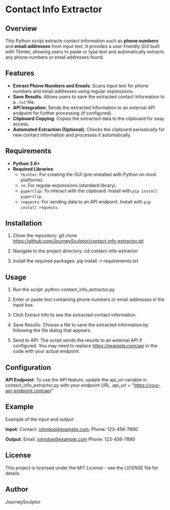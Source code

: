 # Contact Info Extractor

## Overview
This Python script extracts contact information such as **phone numbers** and **email addresses** from input text. It provides a user-friendly GUI built with Tkinter, allowing users to paste or type text and automatically extracts any phone numbers or email addresses found.

## Features
- **Extract Phone Numbers and Emails**: Scans input text for phone numbers and email addresses using regular expressions.
- **Save Results**: Allows users to save the extracted contact information to a `.txt` file.
- **API Integration**: Sends the extracted information to an external API endpoint for further processing (if configured).
- **Clipboard Copying**: Copies the extracted data to the clipboard for easy access.
- **Automated Extraction (Optional)**: Checks the clipboard periodically for new contact information and processes it automatically.

## Requirements
- **Python 3.6+**
- **Required Libraries**:
  - `tkinter`: For creating the GUI (pre-installed with Python on most platforms).
  - `re`: For regular expressions (standard library).
  - `pyperclip`: To interact with the clipboard. Install with `pip install pyperclip`.
  - `requests`: For sending data to an API endpoint. Install with `pip install requests`.

## Installation
1. Clone the repository:
   git clone https://github.com/JourneySculptor/contact-info-extractor.git

2. Navigate to the project directory:
   cd contact-info-extractor
   
3. Install the required packages:
   pip install -r requirements.txt

## Usage
1. Run the script:
   python contact_info_extractor.py

2. Enter or paste text containing phone numbers or email addresses in the input box.

3. Click Extract Info to see the extracted contact information.

4. Save Results: Choose a file to save the extracted information by following the file dialog that appears.

5. Send to API: The script sends the results to an external API if configured. You may need to replace https://example.com/api in the code with your actual endpoint.

## Configuration
**API Endpoint**: To use the API feature, update the api_url variable in contact_info_extractor.py with your endpoint URL.
api_url = "https://your-api-endpoint.com/api"

## Example
Example of the input and output:

**Input:**
  Contact: johndoe@example.com, Phone: 123-456-7890
  
**Output:**
  Email: johndoe@example.com
  Phone: 123-456-7890

## License
This project is licensed under the MIT License - see the LICENSE file for details.

## Author
JourneySculptor 
